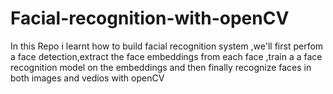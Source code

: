 # Facial-recognition-with-openCV
In this Repo i learnt how to build facial recognition system ,we'll first perfom  a face detection,extract the face embeddings from each face ,train a a face recognition model on the embeddings and then finally recognize faces in both images and vedios with openCV
